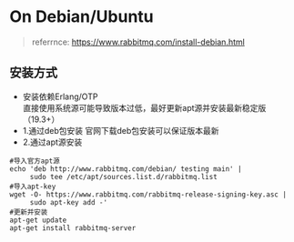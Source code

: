 # On Debian/Ubuntu
> referrnce: https://www.rabbitmq.com/install-debian.html

## 安装方式
- 安装依赖Erlang/OTP  
直接使用系统源可能导致版本过低，最好更新apt源并安装最新稳定版（19.3+）
- 1.通过deb包安装
官网下载deb包安装可以保证版本最新
- 2.通过apt源安装
```
#导入官方apt源
echo 'deb http://www.rabbitmq.com/debian/ testing main' |
     sudo tee /etc/apt/sources.list.d/rabbitmq.list
#导入apt-key
wget -O- https://www.rabbitmq.com/rabbitmq-release-signing-key.asc |
     sudo apt-key add -'
#更新并安装
apt-get update
apt-get install rabbitmq-server
```
